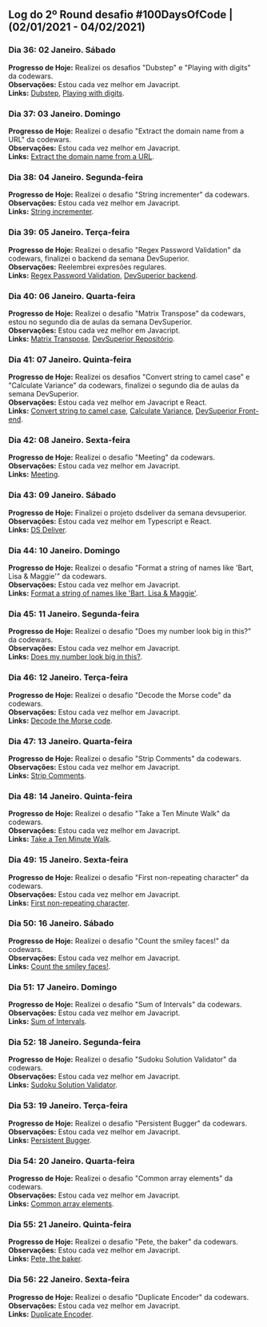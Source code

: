 ## Log do 2º Round desafio #100DaysOfCode | (02/01/2021 - 04/02/2021)

### Dia 36: 02 Janeiro. Sábado

**Progresso de Hoje:** Realizei os desafios "Dubstep" e "Playing with digits" da codewars.</br>
**Observações:** Estou cada vez melhor em Javacript.</br>
**Links:** [Dubstep](https://www.codewars.com/kata/551dc350bf4e526099000ae5), [Playing with digits](https://www.codewars.com/kata/5552101f47fc5178b1000050).</br>

### Dia 37: 03 Janeiro. Domingo

**Progresso de Hoje:** Realizei o desafio "Extract the domain name from a URL" da codewars.</br>
**Observações:** Estou cada vez melhor em Javacript.</br>
**Links:** [Extract the domain name from a URL](https://www.codewars.com/kata/514a024011ea4fb54200004b).</br>

### Dia 38: 04 Janeiro. Segunda-feira

**Progresso de Hoje:** Realizei o desafio "String incrementer" da codewars.</br>
**Observações:** Estou cada vez melhor em Javacript.</br>
**Links:** [String incrementer](https://www.codewars.com/kata/54a91a4883a7de5d7800009c).</br>

### Dia 39: 05 Janeiro. Terça-feira

**Progresso de Hoje:** Realizei o desafio "Regex Password Validation" da codewars, finalizei o backend da semana DevSuperior.</br>
**Observações:** Reelembrei expresões regulares.</br>
**Links:** [Regex Password Validation](https://www.codewars.com/kata/52e1476c8147a7547a000811), [DevSuperior backend](https://github.com/Kamila-Vieira/dsdeliver-sds2/tree/main/backend).</br>

### Dia 40: 06 Janeiro. Quarta-feira

**Progresso de Hoje:** Realizei o desafio "Matrix Transpose" da codewars, estou no segundo dia de aulas da semana DevSuperior.</br>
**Observações:** Estou cada vez melhor em Javacript.</br>
**Links:** [Matrix Transpose](https://www.codewars.com/kata/52fba2a9adcd10b34300094c), [DevSuperior Repositório](https://github.com/Kamila-Vieira/dsdeliver-sds2).</br>

### Dia 41: 07 Janeiro. Quinta-feira

**Progresso de Hoje:** Realizei os desafios "Convert string to camel case" e "Calculate Variance" da codewars, finalizei o segundo dia de aulas da semana DevSuperior.</br>
**Observações:** Estou cada vez melhor em Javacript e React.</br>
**Links:** [Convert string to camel case](https://www.codewars.com/kata/517abf86da9663f1d2000003), [Calculate Variance](https://www.codewars.com/kata/5266fba01283974e720000fa), [DevSuperior Front-end](https://github.com/Kamila-Vieira/dsdeliver-sds2/tree/main/front-web).</br>

### Dia 42: 08 Janeiro. Sexta-feira

**Progresso de Hoje:** Realizei o desafio "Meeting" da codewars.</br>
**Observações:** Estou cada vez melhor em Javacript.</br>
**Links:** [Meeting](https://www.codewars.com/kata/59df2f8f08c6cec835000012).</br>

### Dia 43: 09 Janeiro. Sábado

**Progresso de Hoje:** Finalizei o projeto dsdeliver da semana devsuperior.</br>
**Observações:** Estou cada vez melhor em Typescript e React.</br>
**Links:** [DS Deliver](https://dsdeliverkamila.netlify.app/).</br>

### Dia 44: 10 Janeiro. Domingo

**Progresso de Hoje:** Realizei o desafio "Format a string of names like 'Bart, Lisa & Maggie'" da codewars.</br>
**Observações:** Estou cada vez melhor em Javacript.</br>
**Links:** [Format a string of names like 'Bart, Lisa & Maggie'](https://www.codewars.com/kata/53368a47e38700bd8300030d).</br>

### Dia 45: 11 Janeiro. Segunda-feira

**Progresso de Hoje:** Realizei o desafio "Does my number look big in this?" da codewars.</br>
**Observações:** Estou cada vez melhor em Javacript.</br>
**Links:** [Does my number look big in this?](https://www.codewars.com/kata/5287e858c6b5a9678200083c).</br>

### Dia 46: 12 Janeiro. Terça-feira

**Progresso de Hoje:** Realizei o desafio "Decode the Morse code" da codewars.</br>
**Observações:** Estou cada vez melhor em Javacript.</br>
**Links:** [Decode the Morse code](https://www.codewars.com/kata/54b724efac3d5402db00065e).</br>

### Dia 47: 13 Janeiro. Quarta-feira

**Progresso de Hoje:** Realizei o desafio "Strip Comments" da codewars.</br>
**Observações:** Estou cada vez melhor em Javacript.</br>
**Links:** [Strip Comments](https://www.codewars.com/kata/51c8e37cee245da6b40000bd).</br>

### Dia 48: 14 Janeiro. Quinta-feira

**Progresso de Hoje:** Realizei o desafio "Take a Ten Minute Walk" da codewars.</br>
**Observações:** Estou cada vez melhor em Javacript.</br>
**Links:** [Take a Ten Minute Walk](https://www.codewars.com/kata/54da539698b8a2ad76000228).</br>

### Dia 49: 15 Janeiro. Sexta-feira

**Progresso de Hoje:** Realizei o desafio "First non-repeating character" da codewars.</br>
**Observações:** Estou cada vez melhor em Javacript.</br>
**Links:** [First non-repeating character](https://www.codewars.com/kata/52bc74d4ac05d0945d00054e).</br>

### Dia 50: 16 Janeiro. Sábado

**Progresso de Hoje:** Realizei o desafio "Count the smiley faces!" da codewars.</br>
**Observações:** Estou cada vez melhor em Javacript.</br>
**Links:** [Count the smiley faces!](https://www.codewars.com/kata/583203e6eb35d7980400002a).</br>

### Dia 51: 17 Janeiro. Domingo

**Progresso de Hoje:** Realizei o desafio "Sum of Intervals" da codewars.</br>
**Observações:** Estou cada vez melhor em Javacript.</br>
**Links:** [Sum of Intervals](https://www.codewars.com/kata/52b7ed099cdc285c300001cd).</br>

### Dia 52: 18 Janeiro. Segunda-feira

**Progresso de Hoje:** Realizei o desafio "Sudoku Solution Validator" da codewars.</br>
**Observações:** Estou cada vez melhor em Javacript.</br>
**Links:** [Sudoku Solution Validator](https://www.codewars.com/kata/529bf0e9bdf7657179000008).</br>

### Dia 53: 19 Janeiro. Terça-feira

**Progresso de Hoje:** Realizei o desafio "Persistent Bugger" da codewars.</br>
**Observações:** Estou cada vez melhor em Javacript.</br>
**Links:** [Persistent Bugger](https://www.codewars.com/kata/55bf01e5a717a0d57e0000ec).</br>

### Dia 54: 20 Janeiro. Quarta-feira

**Progresso de Hoje:** Realizei o desafio "Common array elements" da codewars.</br>
**Observações:** Estou cada vez melhor em Javacript.</br>
**Links:** [Common array elements](https://t.co/amOwCLltPK?amp=1).</br>

### Dia 55: 21 Janeiro. Quinta-feira

**Progresso de Hoje:** Realizei o desafio "Pete, the baker" da codewars.</br>
**Observações:** Estou cada vez melhor em Javacript.</br>
**Links:** [Pete, the baker](https://t.co/pQy7QP8tDb?amp=1).</br>

### Dia 56: 22 Janeiro. Sexta-feira

**Progresso de Hoje:** Realizei o desafio "Duplicate Encoder" da codewars.</br>
**Observações:** Estou cada vez melhor em Javacript.</br>
**Links:** [Duplicate Encoder](https://t.co/Trt1lXsjMu?amp=1).</br>
